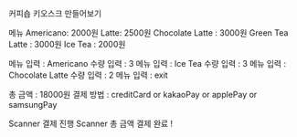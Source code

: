 커피숍 키오스크 만들어보기

메뉴
Americano: 2000원
Latte: 2500원
Chocolate Latte : 3000원
Green Tea Latte : 3000원
Ice Tea : 2000원

메뉴 입력 : Americano
수량 입력 : 3
메뉴 입력 : Ice Tea
수량 입력 : 3
메뉴 입력 : Chocolate Latte
수량 입력 : 2
메뉴 입력 : exit

총 금액 : 18000원
결제 방법 : creditCard or kakaoPay or applePay or samsungPay

Scanner 결제 진행
Scanner 총 금액 결제 완료 !

